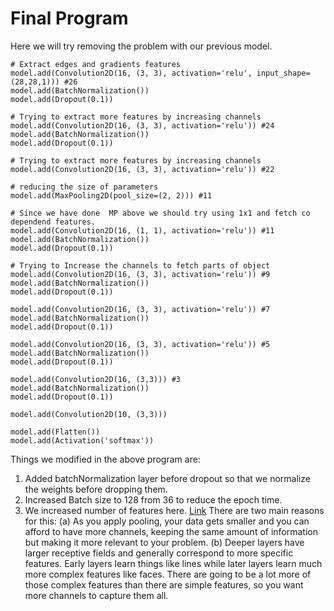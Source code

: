 # Final Program

Here we will try removing the problem with our previous model.

```
# Extract edges and gradients features
model.add(Convolution2D(16, (3, 3), activation='relu', input_shape=(28,28,1))) #26
model.add(BatchNormalization())
model.add(Dropout(0.1))

# Trying to extract more features by increasing channels 
model.add(Convolution2D(16, (3, 3), activation='relu')) #24
model.add(BatchNormalization())
model.add(Dropout(0.1))

# Trying to extract more features by increasing channels 
model.add(Convolution2D(16, (3, 3), activation='relu')) #22

# reducing the size of parameters
model.add(MaxPooling2D(pool_size=(2, 2))) #11

# Since we have done  MP above we should try using 1x1 and fetch co dependend features.
model.add(Convolution2D(16, (1, 1), activation='relu')) #11
model.add(BatchNormalization())
model.add(Dropout(0.1))

# Trying to Increase the channels to fetch parts of object
model.add(Convolution2D(16, (3, 3), activation='relu')) #9
model.add(BatchNormalization())
model.add(Dropout(0.1))

model.add(Convolution2D(16, (3, 3), activation='relu')) #7
model.add(BatchNormalization())
model.add(Dropout(0.1))

model.add(Convolution2D(16, (3, 3), activation='relu')) #5
model.add(BatchNormalization())
model.add(Dropout(0.1))

model.add(Convolution2D(16, (3,3))) #3
model.add(BatchNormalization())
model.add(Dropout(0.1))

model.add(Convolution2D(10, (3,3))) 

model.add(Flatten())
model.add(Activation('softmax'))
```

Things we modified in the above program are:
1. Added batchNormalization layer before dropout so that we normalize the weights before dropping them.
2. Increased Batch size to 128 from 36 to reduce the epoch time.
3. We increased number of features here. [Link](https://www.quora.com/In-a-convolutional-neural-network-is-it-necessary-to-increase-the-feature-channels-as-the-network-goes-to-deeper-layers)
There are two main reasons for this:
(a) As you apply pooling, your data gets smaller and you can afford to have more channels, keeping the same amount of information but making it more relevant to your problem.
(b) Deeper layers have larger receptive fields and generally correspond to more specific features. Early layers learn things like lines while later layers learn much more complex features like faces. 
There are going to be a lot more of those complex features than there are simple features, so you want more channels to capture them all.